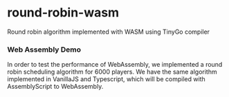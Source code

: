 # round-robin-wasm
Round robin algorithm implemented with WASM using TinyGo compiler

### Web Assembly Demo

In order to test the performance of WebAssembly, we implemented a round robin scheduling algorithm for 6000 players. We have the same algorithm implemented in VanillaJS and Typescript, which will be compiled with AssemblyScript to WebAssembly.
